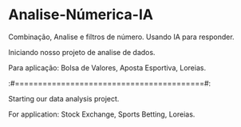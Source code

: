 # Analise-Númerica-IA
Combinação, Analise e filtros de número. Usando IA para responder.

Iniciando nosso projeto de analise de dados.

Para aplicação:
Bolsa de Valores, Aposta Esportiva, Loreias.

:#=========================================#:

Starting our data analysis project.

For application:
Stock Exchange, Sports Betting, Loreias.

